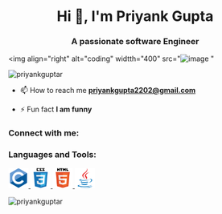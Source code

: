 
<h1 align="center">Hi 👋, I'm Priyank Gupta</h1>
<h3 align="center">A passionate software Engineer</h3>

<img align="right" alt="coding" widtth="400" src="![image](https://github.com/user-attachments/assets/3007a747-91d0-4242-b713-41efaa4278b7)
"

<p align="left"> <img src="https://komarev.com/ghpvc/?username=priyankguptar&label=Profile%20views&color=0e75b6&style=flat" alt="priyankguptar" /> </p>

- 📫 How to reach me **priyankgupta2202@gmail.com**

- ⚡ Fun fact **I am funny**

<h3 align="left">Connect with me:</h3>
<p align="left">
</p>

<h3 align="left">Languages and Tools:</h3>
<p align="left"> <a href="https://www.cprogramming.com/" target="_blank" rel="noreferrer"> <img src="https://raw.githubusercontent.com/devicons/devicon/master/icons/c/c-original.svg" alt="c" width="40" height="40"/> </a> <a href="https://www.w3schools.com/css/" target="_blank" rel="noreferrer"> <img src="https://raw.githubusercontent.com/devicons/devicon/master/icons/css3/css3-original-wordmark.svg" alt="css3" width="40" height="40"/> </a> <a href="https://www.w3.org/html/" target="_blank" rel="noreferrer"> <img src="https://raw.githubusercontent.com/devicons/devicon/master/icons/html5/html5-original-wordmark.svg" alt="html5" width="40" height="40"/> </a> <a href="https://www.java.com" target="_blank" rel="noreferrer"> <img src="https://raw.githubusercontent.com/devicons/devicon/master/icons/java/java-original.svg" alt="java" width="40" height="40"/> </a> </p>

<p><img align="center" src="https://github-readme-stats.vercel.app/api/top-langs?username=priyankguptar&show_icons=true&locale=en&layout=compact" alt="priyankguptar" /></p>
